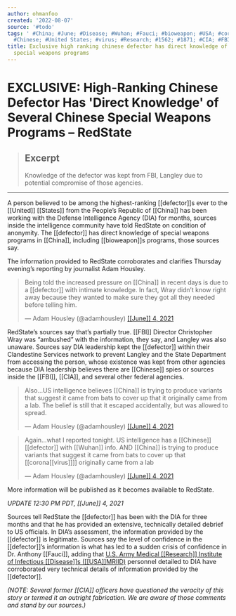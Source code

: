 ```yaml
---
author: ohmanfoo
created: '2022-08-07'
source: '#todo'
tags: ' #China; #June; #Disease; #Wuhan; #Fauci; #bioweapon; #USA; #coronavirus; #defector;
  #Chinese; #United States; #virus; #Research; #1562; #1871; #CIA; #FBI; #;'
title: Exclusive high ranking chinese defector has direct knowledge of several chinese
  special weapons programs
---
```


# EXCLUSIVE: High-Ranking Chinese Defector Has 'Direct Knowledge' of Several Chinese Special Weapons Programs – RedState

> ## Excerpt
> Knowledge of the defector was kept from FBI, Langley due to potential compromise of those agencies.

---
A person believed to be among the highest-ranking [[defector]]s ever to the [[United]] [[States]] from the People’s Republic of [[China]] has been working with the Defense Intelligence Agency (DIA) for months, sources inside the intelligence community have told RedState on condition of anonymity. The [[defector]] has direct knowledge of special weapons programs in [[China]], including [[bioweapon]]s programs, those sources say.

The information provided to RedState corroborates and clarifies Thursday evening’s reporting by journalist Adam Housley.

> Being told the increased pressure on [[China]] in recent days is due to a [[defector]] with intimate knowledge. In fact, Wray didn’t know right away because they wanted to make sure they got all they needed before telling him.
> 
> — Adam Housley (@adamhousley) [[[June]] 4, 2021](https://twitter.com/adamhousley/status/1400670397473775617?ref_src=twsrc%5Etfw)

RedState’s sources say that’s partially true. [[FBI]] Director Christopher Wray was “ambushed” with the information, they say, and Langley was also unaware. Sources say DIA leadership kept the [[defector]] within their Clandestine Services network to prevent Langley and the State Department from accessing the person, whose existence was kept from other agencies because DIA leadership believes there are [[Chinese]] spies or sources inside the [[FBI]], [[CIA]], and several other federal agencies.

> Also…US intelligence believes [[China]] is trying to produce variants that suggest it came from bats to cover up that it originally came from a lab. The belief is still that it escaped accidentally, but was allowed to spread.
> 
> — Adam Housley (@adamhousley) [[[June]] 4, 2021](https://twitter.com/adamhousley/status/140067063[[1562]]076161?ref_src=twsrc%5Etfw)

> Again…what I reported tonight. US intelligence has a [[Chinese]] [[defector]] with [[Wuhan]] info. AND [[China]] is trying to produce variants that suggest it came from bats to cover up that [[corona[[virus]]]] originally came from a lab
> 
> — Adam Housley (@adamhousley) [[[June]] 4, 2021](https://twitter.com/adamhousley/status/1400679023668[[1871]]37?ref_src=twsrc%5Etfw)

More information will be published as it becomes available to RedState.

_UPDATE 12:30 PM PDT, [[June]] 4, 2021_

Sources tell RedState the [[defector]] has been with the DIA for three months and that he has provided an extensive, technically detailed debrief to US officials. In DIA’s assessment, the information provided by the [[defector]] is legitimate. Sources say the level of confidence in the [[defector]]’s information is what has led to a sudden crisis of confidence in Dr. Anthony [[Fauci]], adding that [U.S. Army Medical [[Research]] Institute of Infectious [[Disease]]s ([[USA]]MRIID)](https://www.usamriid.army.mil/) personnel detailed to DIA have corroborated very technical details of information provided by the [[defector]].

_(NOTE: Several former [[CIA]] officers have questioned the veracity of this story or termed it an outright fabrication. We are aware of those comments and stand by our sources.)_